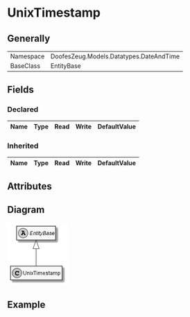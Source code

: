 ﻿# UnixTimestamp

## Generally

|||
|:-|:-|
|Namespace|DoofesZeug.Models.Datatypes.DateAndTime|
|BaseClass|EntityBase|

## Fields

### Declared

|Name|Type|Read|Write|DefaultValue|
|:---|:---|:--:|:---:|:-----------|

### Inherited

|Name|Type|Read|Write|DefaultValue|
|:---|:---|:--:|:---:|:-----------|

## Attributes

## Diagram

![UnixTimestamp.png](./UnixTimestamp.png "UnixTimestamp")

## Example


